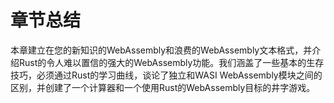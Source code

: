 # 章节总结

本章建立在您的新知识的WebAssembly和浪费的WebAssembly文本格式，并介绍Rust的令人难以置信的强大的WebAssembly功能。我们涵盖了一些基本的生存技巧，必须通过Rust的学习曲线，谈论了独立和WASI WebAssembly模块之间的区别，并创建了一个计算器和一个使用Rust的WebAssembly目标的井字游戏。